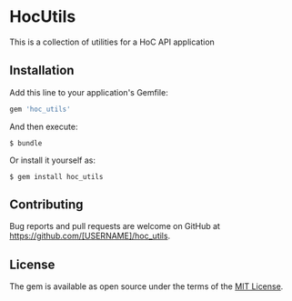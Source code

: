 # HocUtils

This is a collection of utilities for a HoC API application
## Installation

Add this line to your application's Gemfile:

```ruby
gem 'hoc_utils'
```

And then execute:

    $ bundle

Or install it yourself as:

    $ gem install hoc_utils


## Contributing

Bug reports and pull requests are welcome on GitHub at https://github.com/[USERNAME]/hoc_utils.

## License

The gem is available as open source under the terms of the [MIT License](https://opensource.org/licenses/MIT).
